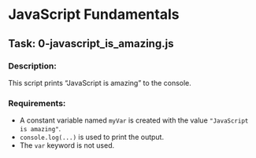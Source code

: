 # JavaScript Fundamentals

## Task: 0-javascript_is_amazing.js

### Description:
This script prints “JavaScript is amazing” to the console.

### Requirements:
- A constant variable named `myVar` is created with the value `"JavaScript is amazing"`.
- `console.log(...)` is used to print the output.
- The `var` keyword is not used.

